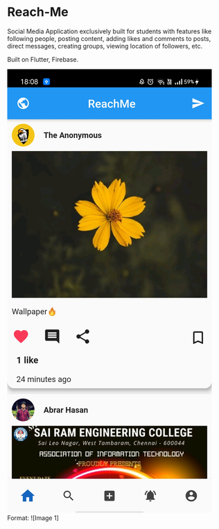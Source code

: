 # Reach-Me

Social Media Application exclusively built for students with features like following people, posting content, adding likes and comments to posts, direct messages, creating groups, viewing location of followers, etc.

Built on Flutter, Firebase.

![GitHub Logo](/images/Screenshot_2021-05-24-18-08-27-10_7704f55759e2fba1342d3d6ee34969c2.jpg)
Format: ![Image 1]
